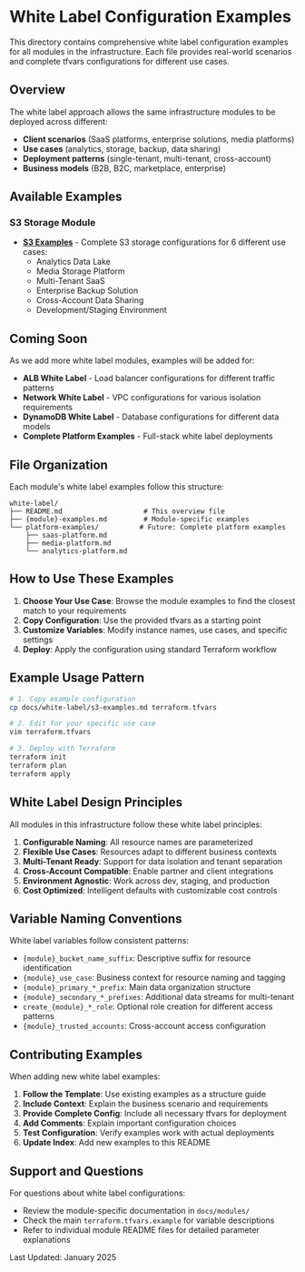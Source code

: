 # White Label Configuration Examples

This directory contains comprehensive white label configuration examples for all modules in the infrastructure. Each file provides real-world scenarios and complete tfvars configurations for different use cases.

## Overview

The white label approach allows the same infrastructure modules to be deployed across different:
- **Client scenarios** (SaaS platforms, enterprise solutions, media platforms)
- **Use cases** (analytics, storage, backup, data sharing)
- **Deployment patterns** (single-tenant, multi-tenant, cross-account)
- **Business models** (B2B, B2C, marketplace, enterprise)

## Available Examples

### S3 Storage Module
- **[S3 Examples](s3-examples.md)** - Complete S3 storage configurations for 6 different use cases:
  - Analytics Data Lake
  - Media Storage Platform
  - Multi-Tenant SaaS
  - Enterprise Backup Solution
  - Cross-Account Data Sharing
  - Development/Staging Environment

## Coming Soon

As we add more white label modules, examples will be added for:
- **ALB White Label** - Load balancer configurations for different traffic patterns
- **Network White Label** - VPC configurations for various isolation requirements
- **DynamoDB White Label** - Database configurations for different data models
- **Complete Platform Examples** - Full-stack white label deployments

## File Organization

Each module's white label examples follow this structure:

```
white-label/
├── README.md                    # This overview file
├── {module}-examples.md         # Module-specific examples
└── platform-examples/          # Future: Complete platform examples
    ├── saas-platform.md
    ├── media-platform.md
    └── analytics-platform.md
```

## How to Use These Examples

1. **Choose Your Use Case**: Browse the module examples to find the closest match to your requirements
2. **Copy Configuration**: Use the provided tfvars as a starting point
3. **Customize Variables**: Modify instance names, use cases, and specific settings
4. **Deploy**: Apply the configuration using standard Terraform workflow

## Example Usage Pattern

```bash
# 1. Copy example configuration
cp docs/white-label/s3-examples.md terraform.tfvars

# 2. Edit for your specific use case
vim terraform.tfvars

# 3. Deploy with Terraform
terraform init
terraform plan
terraform apply
```

## White Label Design Principles

All modules in this infrastructure follow these white label principles:

1. **Configurable Naming**: All resource names are parameterized
2. **Flexible Use Cases**: Resources adapt to different business contexts
3. **Multi-Tenant Ready**: Support for data isolation and tenant separation
4. **Cross-Account Compatible**: Enable partner and client integrations
5. **Environment Agnostic**: Work across dev, staging, and production
6. **Cost Optimized**: Intelligent defaults with customizable cost controls

## Variable Naming Conventions

White label variables follow consistent patterns:

- `{module}_bucket_name_suffix`: Descriptive suffix for resource identification
- `{module}_use_case`: Business context for resource naming and tagging
- `{module}_primary_*_prefix`: Main data organization structure
- `{module}_secondary_*_prefixes`: Additional data streams for multi-tenant
- `create_{module}_*_role`: Optional role creation for different access patterns
- `{module}_trusted_accounts`: Cross-account access configuration

## Contributing Examples

When adding new white label examples:

1. **Follow the Template**: Use existing examples as a structure guide
2. **Include Context**: Explain the business scenario and requirements
3. **Provide Complete Config**: Include all necessary tfvars for deployment
4. **Add Comments**: Explain important configuration choices
5. **Test Configuration**: Verify examples work with actual deployments
6. **Update Index**: Add new examples to this README

## Support and Questions

For questions about white label configurations:
- Review the module-specific documentation in `docs/modules/`
- Check the main `terraform.tfvars.example` for variable descriptions
- Refer to individual module README files for detailed parameter explanations

Last Updated: January 2025